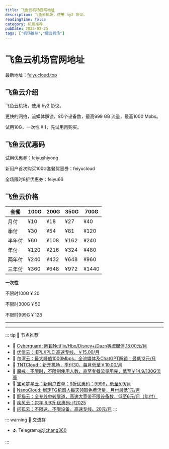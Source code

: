 ```yaml
---
title: 飞鱼云机场官网地址
description: 飞鱼云机场，使用 hy2 协议。
readingTime: false
category: 机场推荐
pubDate: 2025-02-25
tags: ["机场推荐","便宜机场"]
---
```


# 飞鱼云机场官网地址

最新地址：[feiyucloud.top](https://a.suola.link/youxinyun)

## 飞鱼云介绍

飞鱼云机场，使用 hy2 协议。

更快的网络，流媒体解锁，80个设备数，最高999 GB 流量，最高1000 Mpbs。

试用10G，一次性 ¥ 1，先试用再购买。

## 飞鱼云优惠码

试用优惠券：feiyushiyong

新用户首次购买100G套餐优惠券：feiyucloud

全场限时8折优惠券：feiyu66

## 飞鱼云价格

|套餐|100G|200G|350G|700G|
|----|----|----|----|----|
|月付|¥10|¥18|¥27|¥40|
|季付|¥30|¥54|¥81|¥120|
|半年付|¥60|¥108|¥162|¥240|
|年付|¥120|¥216|¥324|¥480|
|两年付|¥240|¥432|¥648|¥960|
|三年付|¥360|¥648|¥972|¥1440|

**一次性**

不限时100G ¥ 20

不限时300G ¥ 50

不限时999G ¥ 128

---------
---------

::: tip 🎉 节点推荐
- 🚀 [Cyberguard: 解锁Netflix/Hbo/Disney+/Dazn等流媒体,18.00元/月](https://www.cyberguard.best/#/register?code=XsreC0T5)<br>
- 🚀 [优信云：IEPL/IPLC 高速专线，￥15.00/月](https://www.优信云.com/#/register?code=JRtE5uIV)<br>
- 🚀 [尔湾云：最大峰值1000Mbps，全流媒体及ChatGPT解锁！最低12元/月](https://erwan6.net/auth/register?code=BoObCd)<br>
- 🚀 [TNTCloud：新开机场，季付30，每月低至￥10.00/月](https://haibing822.tntvipaff.cc/#/register?code=GtjJVgml)<br>
- 🚀 [魔戒：不限时，不限制使用人数，直至套餐流量用完，低至￥14.9/130G流量](https://mojie.app/#/register?code=sSdtPtLo)<br>
- 🚀 [宝可梦星云：新用户首单：9折优惠码：9999，低至5.9/月 ](https://a.suola.link/pokemon)<br>
- 🚀 [NanoCloud: 绑定TG机器人每天领取免费流量，月付最低1元/月](https://edu.uodoo.bid/auth/register?code=JMiOQDHf)<br>
- 🚀 [肥猫云：全专线中转隧道，高速大宽带不限设备数，低至6元/月（年付）](https://fchb1188.fcvipaff.cc/register?aff=X1vZd2wf)<br>
- 🚀 [疾风云：包年 6.9折 优惠码: jf2025](https://homes.tr25.cn?code=ReCm)<br>
- 🚀 [闪狐云：不限速，不限设备。高速专线。20元/月](https://inv02.ffaff.cc/register?aff=WQApz2pv)
:::

::: warning  💬 交流群

- 🫂 Telegram:[@jichang360](https://t.me/jichang360)

:::

